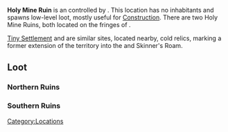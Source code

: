 **Holy Mine Ruin** is an [](Ancient_Locations.md) controlled by [](02%20-%20Projects%20&%20Wikis/Kenshi/Kenshi%20Wiki/Kenshi%20Wiki%20Template/The_Holy_Nation.md). This location has no inhabitants
and spawns low-level loot, mostly useful for
[Construction](Construction.md "wikilink"). There are two Holy Mine Ruins,
both located on the fringes of [](Skinner's_Roam.md).

[Tiny Settlement](Tiny_Settlement.md "wikilink") and [](Ruined_Holy_Outpost.md) are similar sites, located
nearby, cold relics, marking a former extension of the [](02%20-%20Projects%20&%20Wikis/Kenshi/Kenshi%20Wiki/Kenshi%20Wiki%20Template/The_Holy_Nation.md) territory into the [](Border_Zone.md) and Skinner's Roam.

## Loot

### Northern Ruins

### Southern Ruins

[Category:Locations](Category:Locations "wikilink")
